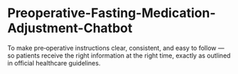 # Preoperative-Fasting-Medication-Adjustment-Chatbot
 To make pre‑operative instructions clear, consistent, and easy to follow — so patients receive the right information at the right time, exactly as outlined in official healthcare guidelines.
